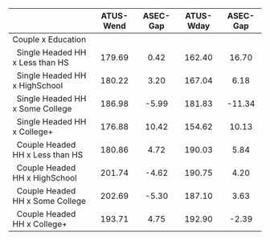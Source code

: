 
|                      |    ATUS-Wend |     ASEC-Gap |    ATUS-Wday |     ASEC-Gap |
| -------------------- | :----------: | :----------: | :----------: | :----------: |
| Couple x Education   |              |              |              |              |
| &nbsp;&nbsp;Single Headed HH x Less than HS |       179.69 |         0.42 |       162.40 |        16.70 |
| &nbsp;&nbsp;Single Headed HH x HighSchool |       180.22 |         3.20 |       167.04 |         6.18 |
| &nbsp;&nbsp;Single Headed HH x Some College |       186.98 |        -5.99 |       181.83 |       -11.34 |
| &nbsp;&nbsp;Single Headed HH x College+ |       176.88 |        10.42 |       154.62 |        10.13 |
| &nbsp;&nbsp;Couple Headed HH x Less than HS |       180.86 |         4.72 |       190.03 |         5.84 |
| &nbsp;&nbsp;Couple Headed HH x HighSchool |       201.74 |        -4.62 |       190.75 |         4.20 |
| &nbsp;&nbsp;Couple Headed HH x Some College |       202.69 |        -5.30 |       187.10 |         3.63 |
| &nbsp;&nbsp;Couple Headed HH x College+ |       193.71 |         4.75 |       192.90 |        -2.39 |


